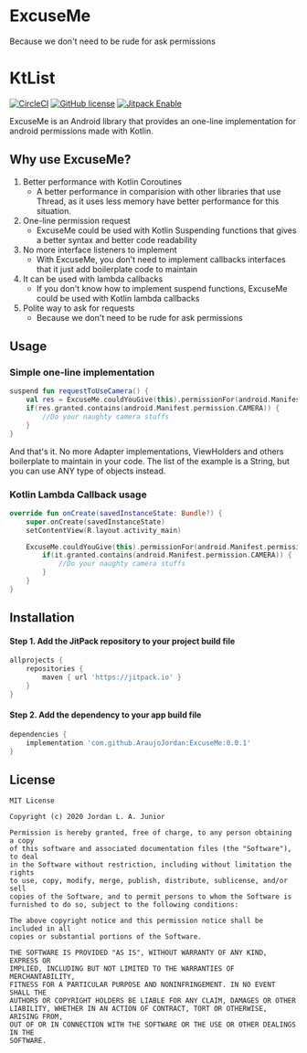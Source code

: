 # ExcuseMe
Because we don't need to be rude for ask permissions

# KtList
[![CircleCI](https://circleci.com/gh/AraujoJordan/ExcuseMe.svg?style=shield)](https://circleci.com/gh/AraujoJordan/ExcuseMe)
[![GitHub license](https://img.shields.io/github/license/Naereen/StrapDown.js.svg)](https://github.com/AraujoJordan/ExcuseMe/LICENSE)
[![Jitpack Enable](https://jitpack.io/v/AraujoJordan/ExcuseMe.svg)](https://jitpack.io/AraujoJordan/ExcuseMe/)


ExcuseMe is an Android library that provides an one-line implementation for android permissions made with Kotlin.

## Why use ExcuseMe?

1. Better performance with Kotlin Coroutines
   * A better performance in comparision with other libraries that use Thread, as it uses less memory have better performance for this situation.
2. One-line permission request
   * ExcuseMe could be used with Kotlin Suspending functions that gives a better syntax and better code readability
3. No more interface listeners to implement
   * With ExcuseMe, you don't need to implement callbacks interfaces that it just add boilerplate code to maintain
4. It can be used with lambda callbacks
   * If you don't know how to implement suspend functions, ExcuseMe could be used with Kotlin lambda callbacks
5. Polite way to ask for requests
   * Because we don't need to be rude for ask permissions

## Usage

### Simple one-line implementation
```kotlin
suspend fun requestToUseCamera() {
	val res = ExcuseMe.couldYouGive(this).permissionFor(android.Manifest.permission.CAMERA)
	if(res.granted.contains(android.Manifest.permission.CAMERA)) {
		//Do your naughty camera stuffs
	}
}
```
And that's it. No more Adapter implementations, ViewHolders and others boilerplate to maintain in your code.
The list of the example is a String, but you can use ANY type of objects instead.

### Kotlin Lambda Callback usage
```kotlin
override fun onCreate(savedInstanceState: Bundle?) {
    super.onCreate(savedInstanceState)
    setContentView(R.layout.activity_main)

    ExcuseMe.couldYouGive(this).permissionFor(android.Manifest.permission.CAMERA) {
        if(it.granted.contains(android.Manifest.permission.CAMERA)) {
            //Do your naughty camera stuffs
        }
    }
}
```

## Installation

#### Step 1. Add the JitPack repository to your project build file 

```gradle
allprojects {
	repositories {
		maven { url 'https://jitpack.io' }
	}
}
```

#### Step 2. Add the dependency to your app build file 

```gradle
dependencies {
	implementation 'com.github.AraujoJordan:ExcuseMe:0.0.1'
}
```


## License
```
MIT License

Copyright (c) 2020 Jordan L. A. Junior

Permission is hereby granted, free of charge, to any person obtaining a copy
of this software and associated documentation files (the "Software"), to deal
in the Software without restriction, including without limitation the rights
to use, copy, modify, merge, publish, distribute, sublicense, and/or sell
copies of the Software, and to permit persons to whom the Software is
furnished to do so, subject to the following conditions:

The above copyright notice and this permission notice shall be included in all
copies or substantial portions of the Software.

THE SOFTWARE IS PROVIDED "AS IS", WITHOUT WARRANTY OF ANY KIND, EXPRESS OR
IMPLIED, INCLUDING BUT NOT LIMITED TO THE WARRANTIES OF MERCHANTABILITY,
FITNESS FOR A PARTICULAR PURPOSE AND NONINFRINGEMENT. IN NO EVENT SHALL THE
AUTHORS OR COPYRIGHT HOLDERS BE LIABLE FOR ANY CLAIM, DAMAGES OR OTHER
LIABILITY, WHETHER IN AN ACTION OF CONTRACT, TORT OR OTHERWISE, ARISING FROM,
OUT OF OR IN CONNECTION WITH THE SOFTWARE OR THE USE OR OTHER DEALINGS IN THE
SOFTWARE.
```

